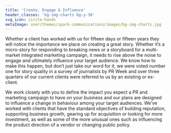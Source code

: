 ```yaml
---
title: 'Create, Engage & Influence'
header_classes: 'bg-img-charts bg-y-30'
svg_icon: circle-hands
metaImage: user/themes/spark-communications/images/bg-img-charts.jpg
---
```


Whether a client has worked with us for fifteen days or fifteen years they will notice the importance we place on creating a great story. Whether it’s a micro-story for responding to breaking news or a storyboard for a multi-market integrated marketing campaign, it needs to rise above the noise to engage and ultimately influence your target audience. We know how to make this happen, but don’t just take our word for it, we were voted number one for story quality in a survey of journalists by PR Week and over three quarters of our current clients were referred to us by an existing or ex-client.

We work closely with you to define the impact you expect a PR and marketing campaign to have on your business and our plans are designed to influence a change in behaviour among your target audiences. We’ve worked with clients that have the standard objectives of building reputation, supporting business growth, gearing up for acquisition or looking for more investment, as well as some of the more unusual ones such as influencing the product direction of a vendor or changing public policy.

